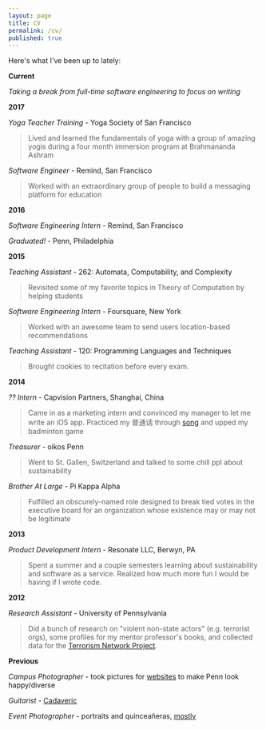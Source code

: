 ```yaml
---
layout: page
title: CV
permalink: /cv/
published: true
---
```


Here's what I've been up to lately:

__Current__

_Taking a break from full-time software engineering to focus on writing_

__2017__

_Yoga Teacher Training_ - Yoga Society of San Francisco

> Lived and learned the fundamentals of yoga with a group of amazing yogis during a four month immersion program at Brahmananda Ashram

_Software Engineer_ - Remind, San Francisco

> Worked with an extraordinary group of people to build a messaging platform for education

__2016__

_Software Engineering Intern_ - Remind, San Francisco

_Graduated!_ - Penn, Philadelphia

__2015__

_Teaching Assistant_ - 262: Automata, Computability, and Complexity

> Revisited some of my favorite topics in Theory of Computation by helping students

_Software Engineering Intern_ - Foursquare, New York

> Worked with an awesome team to send users location-based recommendations

_Teaching Assistant_ - 120: Programming Languages and Techniques

> Brought cookies to recitation before every exam.

__2014__    

_?? Intern_ - Capvision Partners, Shanghai, China

> Came in as a marketing intern and convinced my manager to let me write an iOS app. Practiced my 普通话 through [song](https://www.youtube.com/watch?v=uDyo6IAnbVY) and upped my badminton game

_Treasurer_ - oikos Penn

> Went to St. Gallen, Switzerland and talked to some chill ppl about sustainability

_Brother At Large_ -  Pi Kappa Alpha

> Fulfilled an obscurely-named role designed to break tied votes in the executive board for an organization whose existence may or may not be legitimate

__2013__

_Product Development Intern_ - Resonate LLC, Berwyn, PA

> Spent a summer and a couple semesters learning about sustainability and software as a service. Realized how much more fun I would be having if I wrote code.

__2012__

_Research Assistant_ - University of Pennsylvania

> Did a bunch of research on "violent non-state actors" (e.g. terrorist orgs), some profiles for my mentor professor's books, and collected data for the [Terrorism Network Project](http://fordschool.umich.edu/news/2012/mapping-terror-understanding-terrorist-networks-and-alliances).

__Previous__

_Campus Photographer_ - took pictures for [websites](http://www.vpul.upenn.edu/) to make Penn look happy/diverse

_Guitarist_ - [Cadaveric](https://www.reverbnation.com/cadaveric)

_Event Photographer_ - portraits and quinceañeras, [mostly](https://www.flickr.com/photos/derickophoto/)
